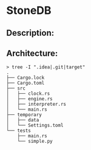# StoneDB

## Description:

## Architecture:

```shell
> tree -I ".idea|.git|target"
.
├── Cargo.lock
├── Cargo.toml
├── src
│   ├── clock.rs
│   ├── engine.rs
│   ├── interpreter.rs
│   └── main.rs
├── temporary
│   ├── data
│   └── Settings.toml
└── tests
    ├── main.rs
    └── simple.py
```